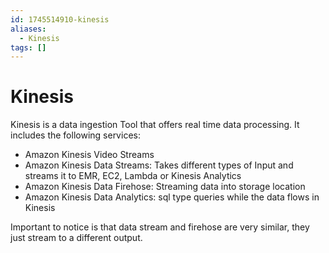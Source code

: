 ```yaml
---
id: 1745514910-kinesis
aliases:
  - Kinesis
tags: []
---
```


# Kinesis

Kinesis is a data ingestion Tool that offers real time data processing. It includes the following services:
- Amazon Kinesis Video Streams
- Amazon Kinesis Data Streams: Takes different types of Input and streams it to EMR, EC2, Lambda or Kinesis Analytics
- Amazon Kinesis Data Firehose: Streaming data into storage location
- Amazon Kinesis Data Analytics: sql type queries while the data flows in Kinesis


Important to notice is that data stream and firehose are very similar, they just stream to a different output.

